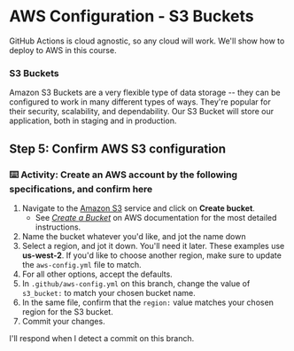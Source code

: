# AWS Configuration - S3 Buckets

GitHub Actions is cloud agnostic, so any cloud will work. We'll show how to deploy to AWS in this course.

### S3 Buckets

Amazon S3 Buckets are a very flexible type of data storage -- they can be configured to work in many different types of ways. They're popular for their security, scalability, and dependability. Our S3 Bucket will store our application, both in staging and in production.

## Step 5: Confirm AWS S3 configuration

### :keyboard: Activity: Create an AWS account by the following specifications, and confirm here

1. Navigate to the [Amazon S3](https://s3.console.aws.amazon.com/s3/home) service and click on **Create bucket**.
    - See [_Create a Bucket_](https://docs.aws.amazon.com/AmazonS3/latest/gsg/CreatingABucket.html) on AWS documentation for the most detailed instructions.
1. Name the bucket whatever you'd like, and jot the name down
1. Select a region, and jot it down. You'll need it later. These examples use **us-west-2**. If you'd like to choose another region, make sure to update the `aws-config.yml` file to match.
1. For all other options, accept the defaults.
1. In `.github/aws-config.yml` on this branch, change the value of `s3_bucket:` to match your chosen bucket name. 
1. In the same file, confirm that the `region:` value matches your chosen region for the S3 bucket.
1. Commit your changes.

I'll respond when I detect a commit on this branch.